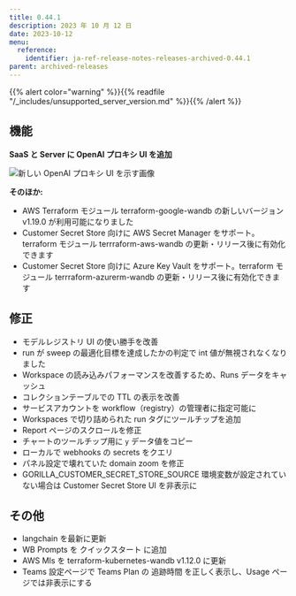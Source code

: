 ```yaml
---
title: 0.44.1
description: 2023 年 10 月 12 日
date: 2023-10-12
menu:
  reference:
    identifier: ja-ref-release-notes-releases-archived-0.44.1
parent: archived-releases
---
```


{{% alert color="warning" %}}{{% readfile "/_includes/unsupported_server_version.md" %}}{{% /alert %}}

## 機能

**SaaS と Server に OpenAI プロキシ UI を追加**

![新しい OpenAI プロキシ UI を示す画像](https://github.com/wandb/server/assets/7208315/8bc78df9-e0e7-455e-8c74-975caa96eccf)

**そのほか:**

* AWS Terraform モジュール terraform-google-wandb の新しいバージョン v1.19.0 が利用可能になりました
* Customer Secret Store 向けに AWS Secret Manager をサポート。terraform モジュール terrraform-aws-wandb の更新・リリース後に有効化できます
* Customer Secret Store 向けに Azure Key Vault をサポート。terraform モジュール terrraform-azurerm-wandb の更新・リリース後に有効化できます

## 修正

* モデルレジストリ UI の使い勝手を改善
* run が sweep の最適化目標を達成したかの判定で int 値が無視されなくなりました
* Workspace の読み込みパフォーマンスを改善するため、Runs データをキャッシュ
* コレクションテーブルでの TTL の表示を改善
* サービスアカウントを workflow（registry）の管理者に指定可能に
* Workspaces で切り詰められた run タグにツールチップを追加
* Report ページのスクロールを修正
* チャートのツールチップ用に `y` データ値をコピー
* ローカルで webhooks の secrets をクエリ
* パネル設定で壊れていた domain zoom を修正
* GORILLA_CUSTOMER_SECRET_STORE_SOURCE 環境変数が設定されていない場合は Customer Secret Store UI を非表示に

## その他

* langchain を最新に更新
* WB Prompts を クイックスタート に追加
* AWS MIs を terraform-kubernetes-wandb v1.12.0 に更新
* Teams 設定ページで Teams Plan の 追跡時間 を正しく表示し、Usage ページでは非表示にする